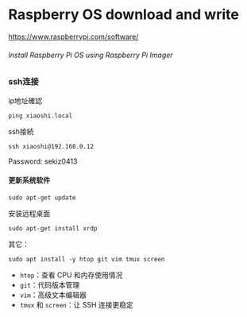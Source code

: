 # Raspberry OS download and write

https://www.raspberrypi.com/software/

###### Install Raspberry Pi OS using Raspberry Pi Imager



### ssh连接

ip地址確認

```
ping xiaoshi.local
```



ssh接続

```
ssh xiaoshi@192.168.0.12
```

Password: sekiz0413



#### 更新系统软件

```
sudo apt-get update
```



安装远程桌面

```
sudo apt-get install xrdp
```

其它：

```
sudo apt install -y htop git vim tmux screen
```

- `htop`：查看 CPU 和内存使用情况
- `git`：代码版本管理
- `vim`：高级文本编辑器
- `tmux` 和 `screen`：让 SSH 连接更稳定



